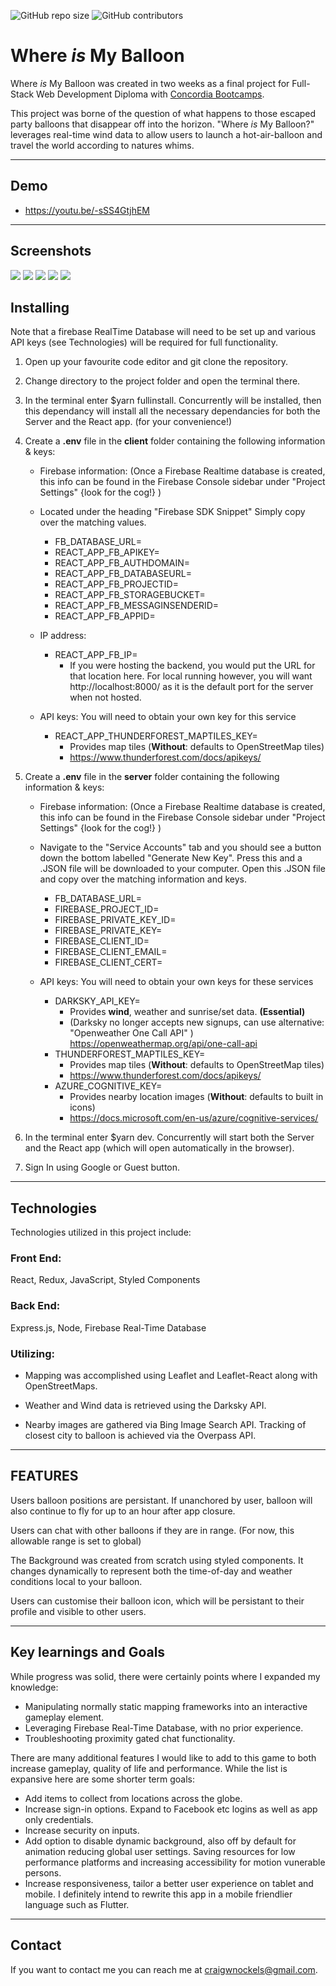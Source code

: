 <!-- Final Project Start 23-04-20, Finish 08-05-20 -->
![GitHub repo size](https://img.shields.io/github/repo-size/CraigNock/--Montgolfiere--)
![GitHub contributors](https://img.shields.io/github/contributors/CraigNock/--Montgolfiere--)

# Where <em>is</em> My Balloon

Where <em>is</em> My Balloon was created in two weeks as a final project for Full-Stack Web Development Diploma with <a href='https://concordiabootcamps.ca/' alt='link to Concordia Bootcamps website'>Concordia Bootcamps</a>.

This project was borne of the question of what happens to those escaped party balloons that disappear off into the horizon.
"Where <em>is</em> My Balloon?" leverages real-time wind data to allow users to launch a hot-air-balloon and travel the world according to natures whims.

---
## Demo 
- <a href='https://youtu.be/-sSS4GtjhEM'>https://youtu.be/-sSS4GtjhEM</a>

---
## Screenshots
<img src='.\client\src\assets\screenshots\screen1day.png'/>
<img src='.\client\src\assets\screenshots\screen2sunset.png' />
<img src='.\client\src\assets\screenshots\screen3nightrain.png' />
<img src='.\client\src\assets\screenshots\screen4profile.png'  />
<img src='.\client\src\assets\screenshots\screen5instruct.png'  />

## Installing
Note that a firebase RealTime Database will need to be set up and various API keys (see Technologies) will be required for full functionality.
1. Open up your favourite code editor and git clone the repository.
2. Change directory to the project folder and open the terminal there.
3. In the terminal enter $yarn fullinstall. Concurrently will be installed, then this dependancy will install all the necessary dependancies for both the Server and the React app. (for your convenience!)
5. Create a <strong>.env</strong> file in the <strong>client</strong> folder containing the following information & keys:
    - Firebase information: 
    (Once a Firebase Realtime database is created, this info can be found in the Firebase Console sidebar under "Project Settings" {look for the cog!} ) 
    - Located under the heading "Firebase SDK Snippet" Simply copy over the matching values.
      - FB_DATABASE_URL=
      - REACT_APP_FB_APIKEY=
      - REACT_APP_FB_AUTHDOMAIN=
      - REACT_APP_FB_DATABASEURL=
      - REACT_APP_FB_PROJECTID=
      - REACT_APP_FB_STORAGEBUCKET=
      - REACT_APP_FB_MESSAGINSENDERID=
      - REACT_APP_FB_APPID=

    - IP address: 
      - REACT_APP_FB_IP=
        - If you were hosting the backend, you would put the URL for that location here. For local running however, you will want http://localhost:8000/ as it is the default port for the server when not hosted.
  
    - API keys: You will need to obtain your own key for this service
      - REACT_APP_THUNDERFOREST_MAPTILES_KEY=
        - Provides map tiles (<strong>Without</strong>: defaults to OpenStreetMap tiles)
        - https://www.thunderforest.com/docs/apikeys/

4. Create a <strong>.env</strong> file in the <strong>server</strong> folder containing the following information & keys:
    - Firebase information: 
    (Once a Firebase Realtime database is created, this info can be found in the Firebase Console sidebar under "Project Settings" {look for the cog!} )

    - Navigate to the "Service Accounts" tab and you should see a button down the bottom labelled "Generate New Key". Press this and a .JSON file will be downloaded to your computer. Open this .JSON file and copy over the matching information and keys.

      - FB_DATABASE_URL=
      - FIREBASE_PROJECT_ID=
      - FIREBASE_PRIVATE_KEY_ID=
      - FIREBASE_PRIVATE_KEY=
      - FIREBASE_CLIENT_ID=
      - FIREBASE_CLIENT_EMAIL=
      - FIREBASE_CLIENT_CERT=
  
    - API keys: You will need to obtain your own keys for these services
      - DARKSKY_API_KEY= 
        - Provides <strong>wind</strong>, weather and sunrise/set data. <strong>(Essential)</strong>
        - (Darksky no longer accepts new signups, can use alternative: "Openweather One Call API" ) https://openweathermap.org/api/one-call-api
      - THUNDERFOREST_MAPTILES_KEY=
        - Provides map tiles (<strong>Without</strong>: defaults to OpenStreetMap tiles)
        - https://www.thunderforest.com/docs/apikeys/
      - AZURE_COGNITIVE_KEY=
        - Provides nearby location images (<strong>Without</strong>: defaults to built in icons)
        - https://docs.microsoft.com/en-us/azure/cognitive-services/


6. In the terminal enter $yarn dev. Concurrently will start both the Server and the React app (which will open automatically in the browser).
7. Sign In using Google or Guest button.

---
## Technologies
Technologies utilized in this project include:
### Front End:
React, Redux, JavaScript, Styled Components 
### Back End:
Express.js, Node, Firebase Real-Time Database

### Utilizing:
- Mapping was accomplished using Leaflet and Leaflet-React along with OpenStreetMaps.

- Weather and Wind data is retrieved using the Darksky API.

- Nearby images are gathered via Bing Image Search API.
Tracking of closest city to balloon is achieved via the Overpass API.

---
## FEATURES
Users balloon positions are persistant. If unanchored by user, balloon will also continue to fly for up to an hour after app closure.

Users can chat with other balloons if they are in range. (For now, this allowable range is set to global)

The Background was created from scratch using styled components. It changes dynamically to represent both the time-of-day and weather conditions local to your balloon.

Users can customise their balloon icon, which will be persistant to their profile and visible to other users.

---
## Key learnings and Goals
While progress was solid, there were certainly points where I expanded my knowledge:
- Manipulating normally static mapping frameworks into an interactive gameplay element. 
- Leveraging Firebase Real-Time Database, with no prior experience.
- Troubleshooting proximity gated chat functionality.

There are many additional features I would like to add to this game to both increase gameplay, quality of life and performance.
While the list is expansive here are some shorter term goals:
- Add items to collect from locations across the globe.
- Increase sign-in options. Expand to Facebook etc logins as well as app only credentials.
- Increase security on inputs.
- Add option to disable dynamic background, also off by default for animation reducing global user settings. Saving resources for low performance platforms and increasing accessibility for motion vunerable persons.
- Increase responsiveness, tailor a better user experience on tablet and mobile.
I definitely intend to rewrite this app in a mobile friendlier language such as Flutter.

---
## Contact

If you want to contact me you can reach me at <craigwnockels@gmail.com>.
